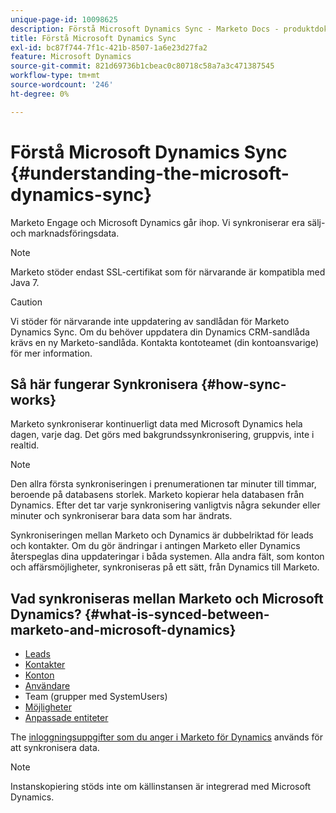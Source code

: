 ```yaml
---
unique-page-id: 10098625
description: Förstå Microsoft Dynamics Sync - Marketo Docs - produktdokumentation
title: Förstå Microsoft Dynamics Sync
exl-id: bc87f744-7f1c-421b-8507-1a6e23d27fa2
feature: Microsoft Dynamics
source-git-commit: 821d69736b1cbeac0c80718c58a7a3c471387545
workflow-type: tm+mt
source-wordcount: '246'
ht-degree: 0%

---
```


# Förstå Microsoft Dynamics Sync {#understanding-the-microsoft-dynamics-sync}

Marketo Engage och Microsoft Dynamics går ihop. Vi synkroniserar era sälj- och marknadsföringsdata.

>[!NOTE]
>
>Marketo stöder endast SSL-certifikat som för närvarande är kompatibla med Java 7.

>[!CAUTION]
>
>Vi stöder för närvarande inte uppdatering av sandlådan för Marketo Dynamics Sync. Om du behöver uppdatera din Dynamics CRM-sandlåda krävs en ny Marketo-sandlåda. Kontakta kontoteamet (din kontoansvarige) för mer information.

## Så här fungerar Synkronisera {#how-sync-works}

Marketo synkroniserar kontinuerligt data med Microsoft Dynamics hela dagen, varje dag. Det görs med bakgrundssynkronisering, gruppvis, inte i realtid.

>[!NOTE]
>
>Den allra första synkroniseringen i prenumerationen tar minuter till timmar, beroende på databasens storlek. Marketo kopierar hela databasen från Dynamics. Efter det tar varje synkronisering vanligtvis några sekunder eller minuter och synkroniserar bara data som har ändrats.

Synkroniseringen mellan Marketo och Dynamics är dubbelriktad för leads och kontakter. Om du gör ändringar i antingen Marketo eller Dynamics återspeglas dina uppdateringar i båda systemen. Alla andra fält, som konton och affärsmöjligheter, synkroniseras på ett sätt, från Dynamics till Marketo.

## Vad synkroniseras mellan Marketo och Microsoft Dynamics? {#what-is-synced-between-marketo-and-microsoft-dynamics}

* [Leads](/help/marketo/product-docs/crm-sync/microsoft-dynamics-sync/microsoft-dynamics-sync-details/microsoft-dynamics-sync-lead-sync.md)
* [Kontakter](/help/marketo/product-docs/crm-sync/microsoft-dynamics-sync/microsoft-dynamics-sync-details/microsoft-dynamics-sync-contact-sync.md)
* [Konton](/help/marketo/product-docs/crm-sync/microsoft-dynamics-sync/microsoft-dynamics-sync-details/microsoft-dynamics-sync-account-sync.md)
* [Användare](/help/marketo/product-docs/crm-sync/microsoft-dynamics-sync/microsoft-dynamics-sync-details/microsoft-dynamics-sync-user-sync.md)
* Team (grupper med SystemUsers)
* [Möjligheter](/help/marketo/product-docs/crm-sync/microsoft-dynamics-sync/microsoft-dynamics-sync-details/microsoft-dynamics-sync-opportunity-sync.md)
* [Anpassade entiteter](/help/marketo/product-docs/crm-sync/microsoft-dynamics-sync/microsoft-dynamics-sync-details/enable-sync-for-a-custom-entity.md)

The [inloggningsuppgifter som du anger i Marketo för Dynamics](/help/marketo/product-docs/crm-sync/microsoft-dynamics-sync/sync-setup/microsoft-dynamics-365-with-ropc-connection/step-2-of-4-set-up.md) används för att synkronisera data.

>[!NOTE]
>
>Instanskopiering stöds inte om källinstansen är integrerad med Microsoft Dynamics.
